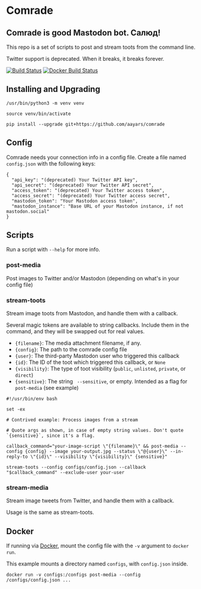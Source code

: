 # Comrade


## Comrade is good Mastodon bot. Салюд!

This repo is a set of scripts to post and stream toots from the command line.

Twitter support is deprecated. When it breaks, it breaks forever.

[![Build Status](https://travis-ci.com/aayars/comrade.svg?branch=master)](https://travis-ci.com/aayars/comrade)
[![Docker Build Status](https://img.shields.io/docker/build/aayars/comrade.svg)](https://hub.docker.com/r/aayars/comrade)


## Installing and Upgrading

```
/usr/bin/python3 -m venv venv

source venv/bin/activate

pip install --upgrade git+https://github.com/aayars/comrade

```


## Config

Comrade needs your connection info in a config file. Create a file named `config.json` with the following keys:

```
{
  "api_key": "(deprecated) Your Twitter API key",
  "api_secret": "(deprecated) Your Twitter API secret",
  "access_token": "(deprecated) Your Twitter access token",
  "access_secret": "(deprecated) Your Twitter access secret",
  "mastodon_token": "Your Mastodon access token",
  "mastodon_instance": "Base URL of your Mastodon instance, if not mastodon.social"
}
```

## Scripts

Run a script with `--help` for more info.


### post-media

Post images to Twitter and/or Mastodon (depending on what's in your config file)


### stream-toots

Stream image toots from Mastodon, and handle them with a callback.

Several magic tokens are available to string callbacks. Include them in the command, and they will be swapped out for real values.

- `{filename}`: The media attachment filename, if any.
- `{config}`: The path to the comrade config file
- `{user}`: The third-party Mastodon user who triggered this callback
- `{id}`: The ID of the toot which triggered this callback, or `None`
- `{visibility}`: The type of toot visibility (`public`, `unlisted`, `private`, or `direct`)
- `{sensitive}`: The string ` --sensitive`, or empty. Intended as a flag for `post-media` (see example)

```
#!/usr/bin/env bash

set -ex

# Contrived example: Process images from a stream

# Quote args as shown, in case of empty string values. Don't quote `{sensitive}`, since it's a flag.

callback_command="your-image-script \"{filename}\" && post-media --config {config} --image your-output.jpg --status \"@{user}\" --in-reply-to \"{id}\" --visibility \"{visibility}\" {sensitive}"

stream-toots --config configs/config.json --callback "$callback_command" --exclude-user your-user
```


### stream-media

Stream image tweets from Twitter, and handle them with a callback.

Usage is the same as stream-toots.


## Docker

If running via [Docker](https://hub.docker.com/r/aayars/comrade/), mount the config file with the `-v` argument to `docker run`.

This example mounts a directory named `configs`, with `config.json` inside.

```
docker run -v configs:/configs post-media --config /configs/config.json ...
```
